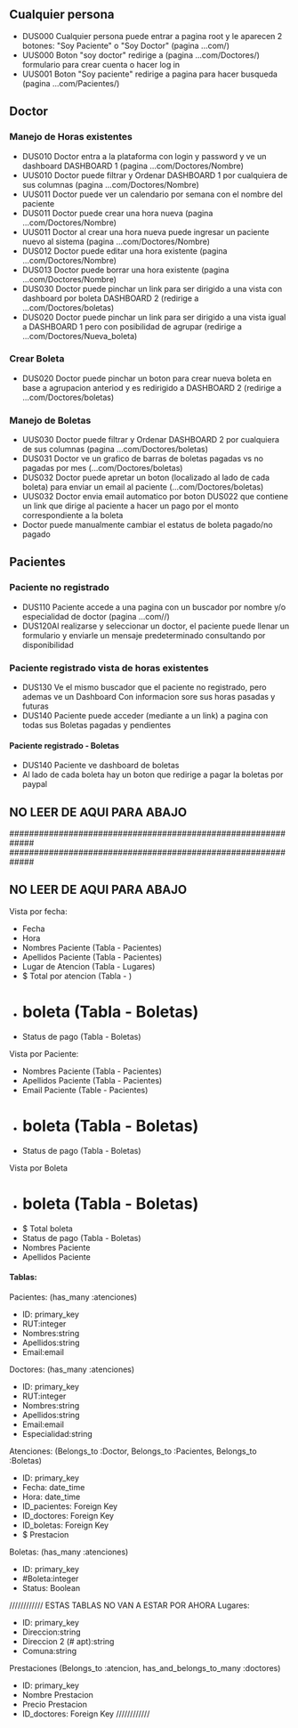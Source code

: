 ## Cualquier persona
- DUS000 Cualquier persona puede entrar a pagina root y le aparecen 2 botones: "Soy Paciente" o "Soy Doctor" (pagina ...com/)
- UUS000 Boton "soy doctor" redirige a (pagina ...com/Doctores/) formulario para crear cuenta o hacer log in
- UUS001 Boton "Soy paciente" redirige a pagina para hacer busqueda (pagina ...com/Pacientes/)

## Doctor
### Manejo de Horas existentes
- DUS010 Doctor entra a la plataforma con login y password y ve un dashboard DASHBOARD 1 (pagina ...com/Doctores/Nombre)
- UUS010 Doctor puede filtrar y Ordenar DASHBOARD 1 por cualquiera de sus columnas (pagina ...com/Doctores/Nombre)
- UUS011 Doctor puede ver un calendario por semana con el nombre del paciente
- DUS011 Doctor puede crear una hora nueva (pagina ...com/Doctores/Nombre)
- UUS011 Doctor al crear una hora nueva puede ingresar un paciente nuevo al sistema (pagina ...com/Doctores/Nombre)
- DUS012 Doctor puede editar una hora existente (pagina ...com/Doctores/Nombre)
- DUS013 Doctor puede borrar una hora existente (pagina ...com/Doctores/Nombre)
- DUS030 Doctor puede pinchar un link para ser dirigido a una vista con dashboard por boleta DASHBOARD 2 (redirige a ...com/Doctores/boletas)
- DUS020 Doctor puede pinchar un link para ser dirigido a una vista igual a DASHBOARD 1 pero con posibilidad de agrupar (redirige a ...com/Doctores/Nueva_boleta)


### Crear Boleta
- DUS020 Doctor puede pinchar un boton para crear nueva boleta en base a agrupacion anteriod y es redirigido a DASHBOARD 2 (redirige a ...com/Doctores/boletas)

### Manejo de Boletas
- UUS030 Doctor puede filtrar y Ordenar DASHBOARD 2 por cualquiera de sus columnas (pagina ...com/Doctores/boletas)
- DUS031 Doctor ve un grafico de barras de boletas pagadas vs no pagadas por mes (...com/Doctores/boletas)
- DUS032 Doctor puede apretar un boton (localizado al lado de cada boleta) para enviar un email al paciente (...com/Doctores/boletas)
- UUS032 Doctor envia email automatico por boton DUS022 que contiene un link que dirige al paciente a hacer un pago por el monto correspondiente a la boleta
- Doctor puede manualmente cambiar el estatus de boleta pagado/no pagado


## Pacientes
### Paciente no registrado
- DUS110 Paciente accede a una pagina con un buscador por nombre y/o especialidad de doctor (pagina ...com//)
- DUS120Al realizarse y seleccionar un doctor, el paciente puede llenar un formulario y enviarle un mensaje predeterminado consultando por disponibilidad

### Paciente registrado vista de horas existentes
- DUS130 Ve el mismo buscador que el paciente no registrado, pero ademas ve un Dashboard Con informacion sore sus horas pasadas y futuras
- DUS140 Paciente puede acceder (mediante a un link) a pagina con todas sus Boletas pagadas y pendientes

####  Paciente registrado - Boletas
- DUS140 Paciente ve dashboard de boletas
- Al lado de cada boleta hay un boton que redirige a pagar la boletas por paypal

















## NO LEER DE AQUI PARA ABAJO
#############################################################
#############################################################
## NO LEER DE AQUI PARA ABAJO
Vista por fecha:
- Fecha
- Hora
- Nombres Paciente (Tabla - Pacientes)
- Apellidos Paciente (Tabla - Pacientes)
- Lugar de Atencion (Tabla - Lugares)
- $ Total por atencion (Tabla - )
- # boleta (Tabla - Boletas)
- Status de pago (Tabla - Boletas)


Vista por Paciente:
- Nombres Paciente (Tabla - Pacientes)
- Apellidos Paciente (Tabla - Pacientes)
- Email Paciente (Table - Pacientes)
- # boleta (Tabla - Boletas)
- Status de pago (Tabla - Boletas)



Vista por Boleta
- # boleta (Tabla - Boletas)
- $ Total boleta
- Status de pago (Tabla - Boletas)
- Nombres Paciente
- Apellidos Paciente


#### Tablas:
Pacientes: (has_many :atenciones)
- ID: primary_key
- RUT:integer
- Nombres:string
- Apellidos:string
- Email:email

Doctores: (has_many :atenciones)
- ID: primary_key
- RUT:integer
- Nombres:string
- Apellidos:string
- Email:email
- Especialidad:string


Atenciones: (Belongs_to :Doctor, Belongs_to :Pacientes, Belongs_to :Boletas)
- ID: primary_key
- Fecha: date_time
- Hora: date_time
- ID_pacientes: Foreign Key
- ID_doctores: Foreign Key
- ID_boletas: Foreign Key
- $ Prestacion

Boletas: (has_many :atenciones)
- ID: primary_key
- #Boleta:integer
- Status: Boolean



////////////
ESTAS TABLAS NO VAN A ESTAR POR AHORA
Lugares:
- ID: primary_key
- Direccion:string
- Direccion 2 (# apt):string
- Comuna:string


Prestaciones (Belongs_to :atencion, has_and_belongs_to_many :doctores)
- ID: primary_key
- Nombre Prestacion
- Precio Prestacion
- ID_doctores: Foreign Key
////////////
